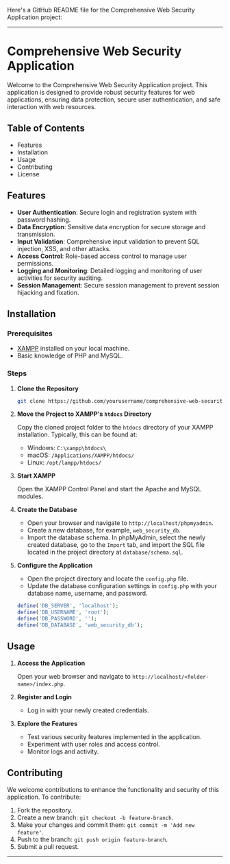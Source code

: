 Here's a GitHub README file for the Comprehensive Web Security Application project:

---

# Comprehensive Web Security Application

Welcome to the Comprehensive Web Security Application project. This application is designed to provide robust security features for web applications, ensuring data protection, secure user authentication, and safe interaction with web resources.

## Table of Contents

- Features
- Installation
- Usage
- Contributing
- License

## Features

- **User Authentication**: Secure login and registration system with password hashing.
- **Data Encryption**: Sensitive data encryption for secure storage and transmission.
- **Input Validation**: Comprehensive input validation to prevent SQL injection, XSS, and other attacks.
- **Access Control**: Role-based access control to manage user permissions.
- **Logging and Monitoring**: Detailed logging and monitoring of user activities for security auditing.
- **Session Management**: Secure session management to prevent session hijacking and fixation.

## Installation

### Prerequisites

- [XAMPP](https://www.apachefriends.org/index.html) installed on your local machine.
- Basic knowledge of PHP and MySQL.

### Steps

1. **Clone the Repository**

    ```bash
    git clone https://github.com/yourusername/comprehensive-web-security-application.git
    ```

2. **Move the Project to XAMPP's `htdocs` Directory**

    Copy the cloned project folder to the `htdocs` directory of your XAMPP installation. Typically, this can be found at:
    - Windows: `C:\xampp\htdocs\`
    - macOS: `/Applications/XAMPP/htdocs/`
    - Linux: `/opt/lampp/htdocs/`

3. **Start XAMPP**

    Open the XAMPP Control Panel and start the Apache and MySQL modules.

4. **Create the Database**

    - Open your browser and navigate to `http://localhost/phpmyadmin`.
    - Create a new database, for example, `web_security_db`.
    - Import the database schema. In phpMyAdmin, select the newly created database, go to the `Import` tab, and import the SQL file located in the project directory at `database/schema.sql`.

5. **Configure the Application**

    - Open the project directory and locate the `config.php` file.
    - Update the database configuration settings in `config.php` with your database name, username, and password.

    ```php
    define('DB_SERVER', 'localhost');
    define('DB_USERNAME', 'root');
    define('DB_PASSWORD', '');
    define('DB_DATABASE', 'web_security_db');
    ```

## Usage

1. **Access the Application**

    Open your web browser and navigate to `http://localhost/<folder-name>/index.php`.

2. **Register and Login**

    - Log in with your newly created credentials.

3. **Explore the Features**

    - Test various security features implemented in the application.
    - Experiment with user roles and access control.
    - Monitor logs and activity.

## Contributing

We welcome contributions to enhance the functionality and security of this application. To contribute:

1. Fork the repository.
2. Create a new branch: `git checkout -b feature-branch`.
3. Make your changes and commit them: `git commit -m 'Add new feature'`.
4. Push to the branch: `git push origin feature-branch`.
5. Submit a pull request.
---
